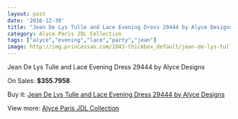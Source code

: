 ```yaml
---
layout: post
date: '2016-12-30'
title: "Jean De Lys Tulle and Lace Evening Dress 29444 by Alyce Designs"
category: Alyce Paris JDL Collection
tags: ["alyce","evening","lace","party","jean"]
image: http://img.princessan.com/1043-thickbox_default/jean-de-lys-tulle-and-lace-evening-dress-29444-by-alyce-designs.jpg
---
```

Jean De Lys Tulle and Lace Evening Dress 29444 by Alyce Designs

On Sales: **$355.7958**
<a href="https://www.princessan.com/en/alyce-paris-jdl-collection/498-jean-de-lys-tulle-and-lace-evening-dress-29444-by-alyce-designs.html"><amp-img layout="responsive" width="600" height="600" src="//img.princessan.com/1043-thickbox_default/jean-de-lys-tulle-and-lace-evening-dress-29444-by-alyce-designs.jpg" alt="Jean De Lys Tulle and Lace Evening Dress 29444 by Alyce Designs 0" /></a>
<a href="https://www.princessan.com/en/alyce-paris-jdl-collection/498-jean-de-lys-tulle-and-lace-evening-dress-29444-by-alyce-designs.html"><amp-img layout="responsive" width="600" height="600" src="//img.princessan.com/1044-thickbox_default/jean-de-lys-tulle-and-lace-evening-dress-29444-by-alyce-designs.jpg" alt="Jean De Lys Tulle and Lace Evening Dress 29444 by Alyce Designs 1" /></a>
<a href="https://www.princessan.com/en/alyce-paris-jdl-collection/498-jean-de-lys-tulle-and-lace-evening-dress-29444-by-alyce-designs.html"><amp-img layout="responsive" width="600" height="600" src="//img.princessan.com/1045-thickbox_default/jean-de-lys-tulle-and-lace-evening-dress-29444-by-alyce-designs.jpg" alt="Jean De Lys Tulle and Lace Evening Dress 29444 by Alyce Designs 2" /></a>

Buy it: [Jean De Lys Tulle and Lace Evening Dress 29444 by Alyce Designs](https://www.princessan.com/en/alyce-paris-jdl-collection/498-jean-de-lys-tulle-and-lace-evening-dress-29444-by-alyce-designs.html "Jean De Lys Tulle and Lace Evening Dress 29444 by Alyce Designs")

View more: [Alyce Paris JDL Collection](https://www.princessan.com/en/7-alyce-paris-jdl-collection "Alyce Paris JDL Collection")